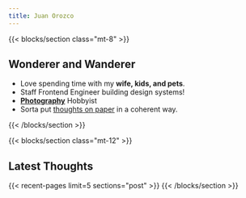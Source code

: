 ```yaml
---
title: Juan Orozco
---
```


{{< blocks/section class="mt-8" >}}

## Wonderer and Wanderer

- Love spending time with my **wife, kids, and pets**.
- Staff Frontend Engineer building design systems!
- [**Photography**](/photography) Hobbyist
- Sorta put [thoughts on paper](/blog) in a coherent way.

{{< /blocks/section >}}

{{< blocks/section class="mt-12" >}}

## Latest Thoughts

{{< recent-pages limit=5 sections="post" >}}
{{< /blocks/section >}}
